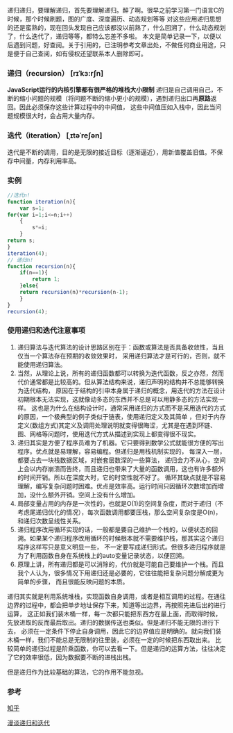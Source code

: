 递归递归，要理解递归，首先要理解递归。醉了啊。很早之前学习第一门语言C的时候，那个时候刷题，图的广度、深度遍历、动态规划等等
对这些应用递归思想的还是蛮熟的，现在回头发现自己应该都没以前熟了，什么回溯了，什么动态规划了，什么迭代了，递归等等，都特么忘差不多啦。
本文是简单记录一下，以便以后遇到问题，好查阅。关于引用的，已注明参考文章出处，不做任何商业用途，只是便于自己查阅，如有侵权还望联系本人删除即可。
### 递归（recursion） [rɪˈkɜ:rʃn] 
**JavaScript运行的内核引擎都有很严格的堆栈大小限制**
递归是自己调用自己，不断的缩小问题的规模（将问题不断的缩小更小的规模），遇到递归出口再**原路**返回。因此必须保存这些计算过程中的中间值，
这些中间值压如入栈中，因此当问题规模很大时，会占用大量内存。
### 迭代（iteration） [ˌɪtəˈreʃən]
迭代是不断的调用，目的是无限的接近目标（逐渐逼近），用新值覆盖旧值。不保存中间量，内存利用率高。
### 实例
```javascript
//迭代n!
function iteration(n){
	var s=1;
for(var i=1;i<=n;i++)
	{
		s*=i;
	}
return s;
}
iteration(4);
// 递归n!
function recursion(n){
	if(n==1){
		return 1;
	}else{
	return recursion(n)*recursion(n-1);
	}
}
recursion(4);
```
### 使用递归和迭代注意事项
1. 递归算法与迭代算法的设计思路区别在于：函数或算法是否具备收敛性，当且仅当一个算法存在预期的收敛效果时，
采用递归算法才是可行的，否则，就不能使用递归算法。
2. 当然，从理论上说，所有的递归函数都可以转换为迭代函数，反之亦然，然而代价通常都是比较高的。但从算法结构来说，递归声明的结构并不总能够转换为迭代结构，
原因在于结构的引申本身属于递归的概念，用迭代的方法在设计初期根本无法实现，这就像动多态的东西并不总是可以用静多态的方法实现一样。
这也是为什么在结构设计时，通常采用递归的方式而不是采用迭代的方式的原因，一个极典型的例子类似于链表，使用递归定义及其简单
，但对于内存定义(数组方式)其定义及调用处理说明就变得很晦涩，尤其是在遇到环链、图、网格等问题时，使用迭代方式从描述到实现上都变得很不现实。
3. 递归其实是方便了程序员难为了机器。它只要得到数学公式就能很方便的写出程序。优点就是易理解，容易编程。但递归是用栈机制实现的，
每深入一层，都要占去一块栈数据区域，对嵌套层数深的一些算法，
递归会力不从心，空间上会以内存崩溃而告终，而且递归也带来了大量的函数调用，这也有许多额外的时间开销。所以在深度大时，它的时空性就不好了。
循环其缺点就是不容易理解，编写复杂问题时困难。优点是效率高。运行时间只因循环次数增加而增加，没什么额外开销。空间上没有什么增加。
4. 局部变量占用的内存是一次性的，也就是O(1)的空间复杂度，而对于递归（不考虑尾递归优化的情况），每次函数调用都要压栈，那么空间复杂度是O(n)，和递归次数呈线性关系。
5.  递归程序改用循环实现的话，一般都是要自己维护一个栈的，以便状态的回溯。如果某个递归程序改用循环的时候根本就不需要维护栈，那其实这个递归程序这样写只是意义明显一些，
不一定要写成递归形式。但很多递归程序就是为了利用函数自身在系统栈上的auto变量记录状态，以便回溯。
6. 原理上讲，所有递归都是可以消除的，代价就是可能自己要维护一个栈。而且我个人认为，很多情况下用递归还是必要的，它往往能把复杂问题分解成更为简单的步骤，
而且很能反映问题的本质。

递归其实就是利用系统堆栈，实现函数自身调用，或者是相互调用的过程。在通往边界的过程中，都会把单步地址保存下来，知道等出边界，再按照先进后出的进行运算，
这正如我们装木桶一样，每一次都只能把东西方在最上面，而取得时候，先放进取的反而最后取出。递归的数据传送也类似。但是递归不能无限的进行下去，
必须在一定条件下停止自身调用，因此它的边界值应是明确的。就向我们装木桶一样，我们不能总是无限制的往里装，必须在一定的时候把东西取出来。
比较简单的递归过程是阶乘函数，你可以去看一下。但是递归的运算方法，往往决定了它的效率很低，因为数据要不断的进栈出栈。

但是递归作为比较基础的算法，它的作用不能忽视。
### 参考
[知乎](https://zhuanlan.zhihu.com/p/24085518)

[漫谈递归和迭代](http://nxlhero.blog.51cto.com/962631/1231228)
